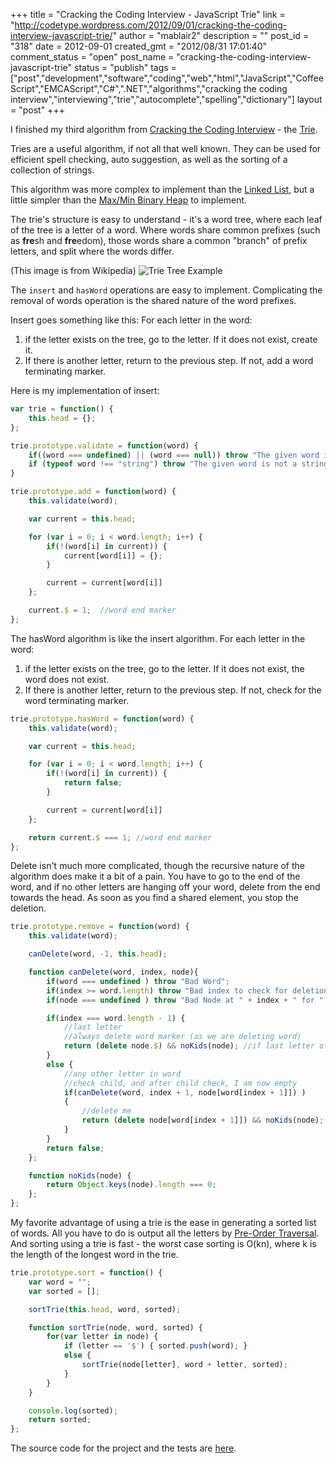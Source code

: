 +++
title = "Cracking the Coding Interview - JavaScript Trie"
link = "http://codetype.wordpress.com/2012/09/01/cracking-the-coding-interview-javascript-trie/"
author = "mablair2"
description = ""
post_id = "318"
date = 2012-09-01
created_gmt = "2012/08/31 17:01:40"
comment_status = "open"
post_name = "cracking-the-coding-interview-javascript-trie"
status = "publish"
tags = ["post","development","software","coding","web","html","JavaScript","CoffeeScript","EMCAScript","C#",".NET","algorithms","cracking the coding interview","interviewing","trie","autocomplete","spelling","dictionary"]
layout = "post"
+++

I finished my third algorithm from [Cracking the Coding Interview](http://www.amazon.com/gp/product/098478280X/ref=as_li_qf_sp_asin_il_tl?ie=UTF8&camp=1789&creative=9325&creativeASIN=098478280X&linkCode=as2&tag=aplfopoex-20) - the [Trie](http://en.wikipedia.org/wiki/Trie).

Tries are a useful algorithm, if not all that well known. They can be used for efficient spell checking, auto suggestion, as well as the sorting of a collection of strings.

This algorithm was more complex to implement than the [Linked List](/posts/20120824-cracking-the-coding-interview-javascript-singly-linked-list), but a little simpler than the [Max/Min Binary Heap](/posts/20120829-cracking-the-coding-interview-javascript-minmax-binary-heap) to implement.

The trie's structure is easy to understand - it's a word tree, where each leaf of the tree is a letter of a word. Where words share common prefixes (such as **fre**sh and **fre**edom), those words share a common "branch" of prefix letters, and split where the words differ.

(This image is from Wikipedia)
![Trie Tree Example](http://upload.wikimedia.org/wikipedia/commons/thumb/b/be/Trie_example.svg/250px-Trie_example.svg.png)

The `insert` and `hasWord` operations are easy to implement. Complicating the removal of words operation is the shared nature of the word prefixes.

Insert goes something like this: For each letter in the word:

  1. if the letter exists on the tree, go to the letter. If it does not exist, create it.
  2. If there is another letter, return to the previous step. If not, add a word terminating marker.

Here is my implementation of insert:
``` js
var trie = function() {
    this.head = {};
};

trie.prototype.validate = function(word) {
    if((word === undefined) || (word === null)) throw "The given word is invalid.";
    if (typeof word !== "string") throw "The given word is not a string";
}

trie.prototype.add = function(word) {
    this.validate(word);

    var current = this.head;

    for (var i = 0; i < word.length; i++) {
        if(!(word[i] in current)) {
            current[word[i]] = {};
        }

        current = current[word[i]]
    };

    current.$ = 1;  //word end marker
};
```

 The hasWord algorithm is like the insert algorithm. For each letter in the word:
  1. if the letter exists on the tree, go to the letter. If it does not exist, the word does not exist.
  2. If there is another letter, return to the previous step. If not, check for the word terminating marker.

``` js
trie.prototype.hasWord = function(word) {
    this.validate(word);

    var current = this.head;

    for (var i = 0; i < word.length; i++) {
        if(!(word[i] in current)) {
            return false;
        }

        current = current[word[i]]
    };

    return current.$ === 1; //word end marker
};
```

 Delete isn't much more complicated, though the recursive nature of the algorithm does make it a bit of a pain. You have to go to the end of the word, and if no other letters are hanging off your word, delete from the end towards the head. As soon as you find a shared element, you stop the deletion.

``` js
trie.prototype.remove = function(word) {
    this.validate(word);

    canDelete(word, -1, this.head);

    function canDelete(word, index, node){
        if(word === undefined ) throw "Bad Word";
        if(index >= word.length) throw "Bad index to check for deletion.";
        if(node === undefined ) throw "Bad Node at " + index + " for " + word;

        if(index === word.length - 1) {
            //last letter
            //always delete word marker (as we are deleting word)
            return (delete node.$) && noKids(node); //if last letter of word, should be empty.
        }
        else {
            //any other letter in word
            //check child, and after child check, I am now empty
            if(canDelete(word, index + 1, node[word[index + 1]]) )
            {
                //delete me
                return (delete node[word[index + 1]]) && noKids(node);
            }
        }
        return false;
    };

    function noKids(node) {
        return Object.keys(node).length === 0;
    };
};
```

 My favorite advantage of using a trie is the ease in generating a sorted list of words. All you have to do is output all the letters by [Pre-Order Traversal](http://en.wikipedia.org/wiki/Pre-order_traversal). And sorting using a trie is fast - the worst case sorting is O(kn), where k is the length of the longest word in the trie.

``` js
trie.prototype.sort = function() {
    var word = "";
    var sorted = [];

    sortTrie(this.head, word, sorted);

    function sortTrie(node, word, sorted) {
        for(var letter in node) {
            if (letter == '$') { sorted.push(word); }
            else {
                sortTrie(node[letter], word + letter, sorted);
            }
        }
    }

    console.log(sorted);
    return sorted;
};
```

The source code for the project and the tests are [here](https://github.com/duereg/js-algorithms).
